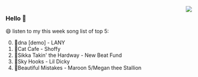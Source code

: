 <img align="right"  src="https://github-readme-stats.vercel.app/api/top-langs/?username=kvnZero" />

### Hello 👋

😄 listen to my this week song list of top 5:

0. 🌈dna [demo] - LANY
1. 🌈Cat Cafe - Shoffy
2. 🌈Sikka Takin' the Hardway - New Beat Fund
3. 🌈Sky Hooks - Lil Dicky
4. 🌈Beautiful Mistakes - Maroon 5/Megan thee Stallion

